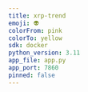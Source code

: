 ```yaml
---
title: xrp-trend
emoji: 👽
colorFrom: pink
colorTo: yellow
sdk: docker
python_version: 3.11
app_file: app.py
app_port: 7860
pinned: false
---
```

